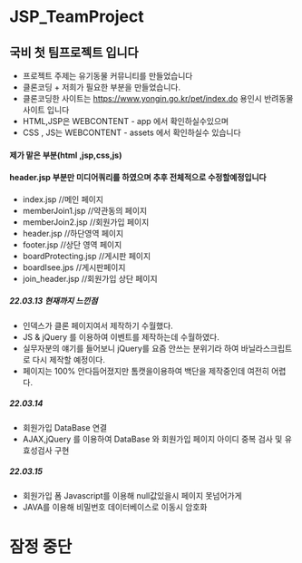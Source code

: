 # JSP_TeamProject

## 국비 첫 팀프로젝트 입니다

- 프로젝트 주제는 유기동물 커뮤니티를 만들었습니다
- 클론코딩 + 저희가 필요한 부분을 만들었습니다.
- 클론코딩한 사이트는 https://www.yongin.go.kr/pet/index.do 용인시 반려동물 사이트 입니다
- HTML,JSP은  WEBCONTENT - app 에서 확인하실수있으며
- CSS , JS는  WEBCONTENT - assets 에서 확인하실수 있습니다
#### 제가 맡은 부분(html ,jsp,css,js) 
#### header.jsp 부분만 미디어쿼리를 하였으며 추후 전체적으로 수정할예정입니다
- index.jsp  //메인 페이지
- memberJoin1.jsp //약관동의 페이지
- memberJoin2.jsp //회원가입 페이지
- header.jsp //하단영역 페이지
- footer.jsp //상단 영역 페이지
- boardProtecting.jsp //게시판 페이지
- boardIsee.jps //게시판페이지
- join_header.jsp //회원가입 상단 페이지



##### 22.03.13 현재까지 느낀점
- 인덱스가 클론 페이지여서 제작하기 수월했다.
- JS & jQuery 를 이용하여 이벤트를 제작하는데 수월하였다.
- 실무자분의 얘기를 들어보니 jQuery를 요즘 안쓰는 분위기라 하여 바닐라스크립트로 다시 제작할 예정이다.
- 페이지는 100% 안다듬어졌지만 톰캣을이용하여 백단을 제작중인데 여전히 어렵다.
##### 22.03.14 
- 회원가입 DataBase 연결
- AJAX,jQuery 를 이용하여 DataBase 와 회원가입 페이지 아이디 중복 검사 및 유효성검사 구현 
##### 22.03.15 
- 회원가입 폼 Javascript를 이용해 null값있을시 페이지 못넘어가게
- JAVA를 이용해 비밀번호 데이터베이스로 이동시 암호화 
# 잠정 중단 #
